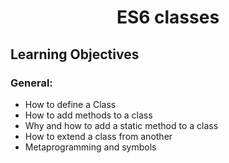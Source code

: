 <h1 align="center">ES6 classes</h1>

## Learning Objectives

### General:
* How to define a Class
* How to add methods to a class
* Why and how to add a static method to a class
* How to extend a class from another
* Metaprogramming and symbols